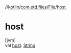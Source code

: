 //[kotlin](../../../index.md)/[com.etd.files](../index.md)/[File](index.md)/[host](host.md)

# host

[jvm]\
val [host](host.md): [String](https://kotlinlang.org/api/latest/jvm/stdlib/kotlin/-string/index.html)
